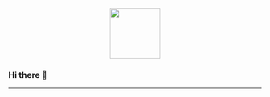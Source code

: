 <div id="header" align="center">
  <img src="https://media.giphy.com/media/M9gbBd9nbDrOTu1Mqx/giphy.gif" width="100"/>
</div>

### Hi there 👋

---
<!--

<a href="https://github.com/lokesh-sreedhara/">
  <img align="left" src="https://github-readme-stats.vercel.app/api?username=lokesh-sreedhara&show_icons=true" />
</a>

<a href="https://github.com/lokesh-sreedhara/">
  <img align="left" src="https://github-readme-stats.vercel.app/api/top-langs/?username=lokesh-sreedhara" />
</a>
-->

<!--
**lokesh-sreedhara/lokesh-sreedhara** is a ✨ _special_ ✨ repository because its `README.md` (this file) appears on your GitHub profile.
---
Here are some ideas to get you started:

- 🔭 I’m currently working on ...
- 🌱 I’m currently learning ...
- 👯 I’m looking to collaborate on ...
- 🤔 I’m looking for help with ...
- 💬 Ask me about ...
- 📫 How to reach me: ...
- 😄 Pronouns: ...
- ⚡ Fun fact: ...
-->
